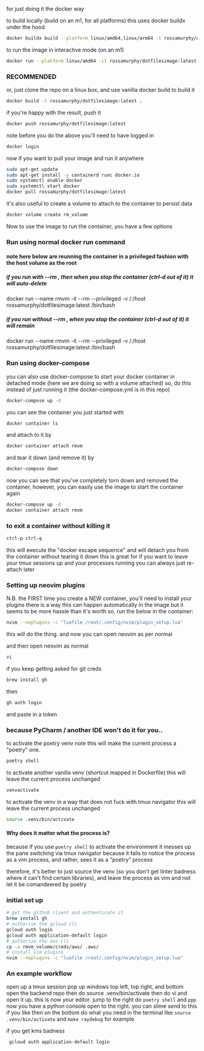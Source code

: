 for just doing it the docker way

to build locally (build on an m1, for all platforms)
this uses docker buildx under the hood
```bash
docker buildx build --platform linux/amd64,linux/arm64 -t rossamurphy/dotfilesimage:latest --push .
```

to run the image in interactive mode (on an m1)
```bash
docker run --platform linux/amd64 -it rossamurphy/dotfilesimage:latest /bin/bash
```

### RECOMMENDED
or, just clone the repo on a linux box, and use vanilla docker build to build it 
```bash
docker build -t rossamurphy/dotfilesimage:latest .
```
if you're happy with the result, push it
```bash
docker push rossamurphy/dotfilesimage:latest
```
note before you do the above you'll need to have logged in
```bash
docker login
```

now if you want to pull your image and run it anywhere
```bash
sudo apt-get update
sudo apt-get install -y containerd runc docker.io
sudo systemctl enable docker
sudo systemctl start docker
docker pull rossamurphy/dotfilesimage:latest
```

it's also useful to create a volume to attach to the container to persist data
```bash
docker volume create rm_volume
```

Now to use the image to run the container, you have a few options

### Run using normal docker run command

#### note here below are reunning the container in a privileged fashion with the host volume as the root

##### if you run with --rm , then when you stop the container (ctrl-d out of it) it will auto-delete
docker run --name rmvm -it --rm --privileged -v /:/host rossamurphy/dotfilesimage:latest /bin/bash

##### if you run without --rm , when you stop the container (ctrl-d out of it) it will remain
docker run --name rmvm -it --rm --privileged -v /:/host rossamurphy/dotfilesimage:latest /bin/bash

### Run using docker-compose

you can also use docker-compose to start your docker container in detached mode (here we are doing so with a volume attached)
so, do this instead of just running it (the docker-compose.yml is in this repo)
```bash
docker-compose up -d
```

you can see the container you just started with
```bash
docker container ls
```

and attach to it by
```bash
docker container attach rmvm
```

and tear it down (and remove it) by
```bash
docker-compose down
```

now you can see that you've completely torn down and removed the container, however,
you can easily use the image to start the container again
```bash
docker-compose up -d
docker container attach rmvm
```

### to exit a container without killing it

```bash
ctrl-p ctrl-q
```
this will execute the "docker escape sequence" and will detach you from the container without tearing it down
this is great for if you want to leave your tmux sessions up and your processes running
you can always just re-attach later



### Setting up neovim plugins
N.B. the FIRST time you create a NEW container, you'll need to install your plugins 
there is a way this can happen automatically in the image but it seems to be more hassle than it's worth
so, run the below in the container:
```bash
nvim --noplugins -c "luafile /root/.config/nvim/plugin_setup.lua"
```

this will do the thing. and now you can open neovim as per normal

and then open neovim as normal
```bash
vi
```

if you keep getting asked for git creds
```bash
brew install gh
```
then
```bash
gh auth login
```
and paste in a token



### because PyCharm / another IDE won't do it for you..

to activate the poetry venv
note this will make the current process a "poetry" one.
```bash
poetry shell
```

to activate another vanilla venv
(shortcut mapped in Dockerfile)
this will leave the current process unchanged
```bash
venvactivate
```

to activate the venv in a way that does not fuck with tmux navigator
this will leave the current process unchanged
```bash
source .venv/bin/activate
```

#### Why does it matter what the process is?
because if you use ```poetry shell``` to activate the environment it messes up
the pane switching via tmux navigator because it fails to notice the process as
a vim process, and rather, sees it as a "poetry" process

therefore, it's better to just source the venv (so you don't get linter badness
where it can't find certain libraries), and leave the process as vim and not
let it be comandeered by poetry

### initial set up
```bash
# get the github client and authenticate it
brew install gh
# authorise the gcloud cli
gcloud auth login
gcloud auth application-default login
# authorise the aws cli
cp -a rmvm_volume/creds/aws/ .aws/
# install vim plugins
nvim --noplugins -c "luafile /root/.config/nvim/plugin_setup.lua"
```

### An example workflow
open up a tmux session
pop up windows top left, top right, and bottom
open the backend repo
then do source .venv/bin/activate
then do vi and open it up. this is now your editor.
jump to the right
do `poetry shell` and `ppp`
now you have a python console open to the right. you can slime send to this if you like
then on the bottom do what you need in the terminal
like ```source .venv/bin/activate``` and ```make raydebug``` for example 

if you get kms badness
```bash 
 gcloud auth application-default login
 ```

